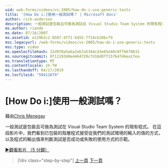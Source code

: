 ```yaml
---
uid: web-forms/videos/vs-2005/how-do-i-use-generic-tests
title: '[How Do i:]使用一般測試嗎？ | Microsoft Docs'
author: rick-anderson
description: 一般測試是包裝且可做為測試在 Visual Studio Team System 的現有程式。 在這段影片中，我們看到方式的示範...
ms.author: riande
ms.date: 07/16/2007
ms.assetid: e129b2c2-8587-4ff1-b455-7f14cb28bcf9
msc.legacyurl: /web-forms/videos/vs-2005/how-do-i-use-generic-tests
msc.type: video
ms.openlocfilehash: 32d970a5eba2eb7a5344c43e65e40c0ff6670632
ms.sourcegitcommit: 0f1119340e4464720cfd16d0ff15764746ea1fea
ms.translationtype: MT
ms.contentlocale: zh-TW
ms.lasthandoff: 04/17/2019
ms.locfileid: "59411679"
---
```

# <a name="how-do-i-use-generic-tests"></a>[How Do i:]使用一般測試嗎？

藉由[Chris Menegay](https://twitter.com/CMenegay)

一般測試是包裝且可做為測試在 Visual Studio Team System 的現有程式。 在這段影片中，我們看到已包裝的殼層程式接受從我們的測試環境的輸入的值的方式，以及程式的輸出值來判斷測試是否成功或失敗的使用方式的示範。

[&#9654;觀看影片 （5 分鐘）](https://channel9.msdn.com/Blogs/ASP-NET-Site-Videos/how-do-i-use-generic-tests)

> [!div class="step-by-step"]
> [上一頁](how-do-i-enforce-coding-standards-with-code-analysis.md)
> [下一頁](how-do-i-publish-and-analyze-test-results.md)
